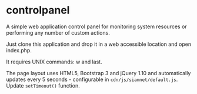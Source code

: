 controlpanel
============

A simple web application control panel for monitoring system resources or performing any number of custom actions.

Just clone this application and drop it in a web accessible location and open index.php.

It requires UNIX commands: w and last.

The page layout uses HTML5, Bootstrap 3 and jQuery 1.10 and automatically updates every 5 seconds - configurable in `cdn/js/siamnet/default.js`. Update `setTimeout()` function.
